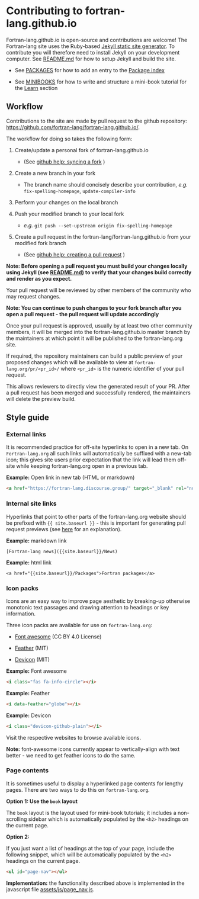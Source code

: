 # Contributing to fortran-lang.github.io

Fortran-lang.github.io is open-source and contributions are welcome!
The Fortran-lang site uses the Ruby-based [Jekyll static site generator](https://jekyllrb.com/).
To contribute you will therefore need to install Jekyll on your development computer.
See [README.md](README.md) for how to setup Jekyll and build the site.

* See [PACKAGES](./PACKAGES.md) for how to add an entry to the [Package index](https://fortran-lang.org/packages)

* See [MINIBOOKS](./MINIBOOKS.md) for how to write and structure a mini-book tutorial for the [Learn](https://fortran-lang.org/learn) section

## Workflow

Contributions to the site are made by pull request to the github repository: <https://github.com/fortran-lang/fortran-lang.github.io/>.

The workflow for doing so takes the following form:

1. Create/update a personal fork of fortran-lang.github.io
   - (See  [github help: syncing a fork](https://help.github.com/en/github/collaborating-with-issues-and-pull-requests/syncing-a-fork) )

2. Create a new branch in your fork
   - The branch name should concisely describe your contribution, _e.g._ `fix-spelling-homepage`, `update-compiler-info`

3. Perform your changes on the local branch

4. Push your modified branch to your local fork
   - _e.g._ `git push --set-upstream origin fix-spelling-homepage`

5. Create a pull request in the fortran-lang/fortran-lang.github.io from your modified fork branch
   - (See [github help: creating a pull request](https://help.github.com/en/github/collaborating-with-issues-and-pull-requests/creating-a-pull-request) )

__Note: Before opening a pull request you must build your changes locally using Jekyll (see [README.md](README.md)) to verify that your changes build correctly and render as you expect.__

Your pull request will be reviewed by other members of the community who may request changes.

__Note: You can continue to push changes to your fork branch after you open a pull request  - the pull request will update accordingly__

Once your pull request is approved, usually by at least two other community members, it will be merged into the fortran-lang.github.io master branch by the maintainers at which point it will be published to the fortran-lang.org site.

If required, the repository maintainers can build a public preview of your proposed changes which will be available to view at `fortran-lang.org/pr/<pr_id>/` where `<pr_id>` is the numeric identifier of your pull request.

This allows reviewers to directly view the generated result of your PR.
After a pull request has been merged and successfully rendered, the maintainers will delete the preview build.


## Style guide

### External links

It is recommended practice for off-site hyperlinks to open in a new tab.
On `Fortran-lang.org` all such links will automatically be suffixed with a new-tab icon;
this gives site users prior expectation that the link will lead them off-site while
keeping fortran-lang.org open in a previous tab.

__Example:__ Open link in new tab (HTML or markdown)
```html
<a href="https://fortran-lang.discourse.group/" target="_blank" rel="noopener">Discourse</a>
```

### Internal site links

Hyperlinks that point to other parts of the fortran-lang.org website should be prefixed with `{{ site.baseurl }}` - this is important for generating pull request previews (see [here](https://byparker.com/blog/2014/clearing-up-confusion-around-baseurl/) for an explanation).

__Example:__ markdown link

```
[Fortran-lang news]({{site.baseurl}}/News)
```

__Example:__ html link

```
<a href="{{site.baseurl}}/Packages">Fortran packages</a>
```

### Icon packs

Icons are an easy way to improve page aesthetic by breaking-up otherwise monotonic text passages
and drawing attention to headings or key information.

Three icon packs are available for use on `fortran-lang.org`:

* [Font awesome](https://fontawesome.com/icons?d=gallery) (CC BY 4.0 License)

* [Feather](https://feathericons.com/) (MIT)

* [Devicon](https://konpa.github.io/devicon/) (MIT)


__Example:__ Font awesome
```html
<i class="fas fa-info-circle"></i>
```

__Example:__ Feather

```html
<i data-feather="globe"></i>
```

__Example:__ Devicon

```html
<i class="devicon-github-plain"></i>
```

Visit the respective websites to browse available icons.

__Note:__ font-awesome icons currently appear to vertically-align with text better -
we need to get feather icons to do the same.


### Page contents

It is sometimes useful to display a hyperlinked page contents for lengthy pages.
There are two ways to do this on `fortran-lang.org`.

__Option 1: Use the `book` layout__

The `book` layout is the layout used for mini-book tutorials;
it includes a non-scrolling sidebar which is automatically populated
by the `<h2>` headings on the current page.

__Option 2:__

If you just want a list of headings at the top of your page,
include the following snippet, which will be automatically
populated by the `<h2>` headings on the current page.

```html
<ul id="page-nav"></ul>
```

__Implementation:__
the functionality described above is implemented in the javascript file
[assets/js/page_nav.js](./assets/js/page_nav.js).

